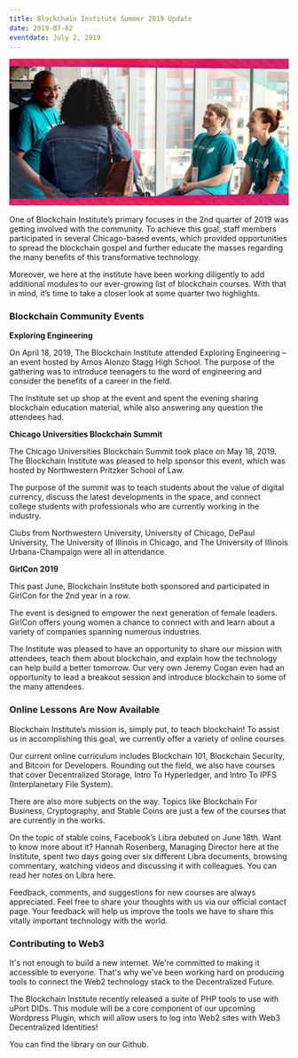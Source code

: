 ```yaml
---
title: Blockchain Institute Summer 2019 Update
date: 2019-07-02
eventdate: July 2, 2019
---
```

<img src="/assets/img/girlcon_summer2019_newsletter.jpg">

<p>One of Blockchain Institute’s primary focuses in the 2nd quarter of 2019 was getting involved with the community. To achieve this goal, staff members participated in several Chicago-based events, which provided opportunities to spread the blockchain gospel and further educate the masses regarding the many benefits of this transformative technology.</p>

<p>Moreover, we here at the institute have been working diligently to add additional modules to our ever-growing list of blockchain courses. With that in mind, it’s time to take a closer look at some quarter two highlights.</p>

<h3>Blockchain Community Events</h3>

<b>Exploring Engineering</b>
<p>On April 18, 2019, The Blockchain Institute attended Exploring Engineering – an event hosted by Amos Alonzo Stagg High School. The purpose of the gathering was to introduce teenagers to the word of engineering and consider the benefits of a career in the field.</p>

<p>The Institute set up shop at the event and spent the evening sharing blockchain education material, while also answering any question the attendees had.</p>

<b>Chicago Universities Blockchain Summit</b>
<p>The Chicago Universities Blockchain Summit took place on May 18, 2019. The Blockchain Institute was pleased to help sponsor this event, which was hosted by Northwestern Pritzker School of Law.</p>

<p>The purpose of the summit was to teach students about the value of digital currency, discuss the latest developments in the space, and connect college students with professionals who are currently working in the industry.</p>

<p>Clubs from Northwestern University, University of Chicago, DePaul University, The University of Illinois in Chicago, and The University of Illinois Urbana-Champaign were all in attendance.</p>

<b>GirlCon 2019</b>
<p>This past June, Blockchain Institute both sponsored and participated in GirlCon for the 2nd year in a row.</p>

<p>The event is designed to empower the next generation of female leaders.  GirlCon offers young women a chance to connect with and learn about a variety of companies spanning numerous industries.</p>

<p>The Institute was pleased to have an opportunity to share our mission with attendees, teach them about blockchain, and explain how the technology can help build a better tomorrow. Our very own Jeremy Cogan even had an opportunity to lead a breakout session and introduce blockchain to some of the many attendees.</p> 

<h3>Online Lessons Are Now Available</h3>
<p>Blockchain Institute’s mission is, simply put, to teach blockchain!  To assist us in accomplishing this goal, we currently offer a variety of online courses.<p>

<p>Our current online curriculum includes  Blockchain 101, Blockchain Security, and Bitcoin for Developers.  Rounding out the field, we also have courses that cover Decentralized Storage, Intro To Hyperledger, and Intro To IPFS (Interplanetary File System).</p>

<p>There are also more subjects on the way. Topics like Blockchain For Business, Cryptography, and Stable Coins are just a few of the courses that are currently in the works.</p>

<p>On the topic of stable coins, Facebook’s Libra debuted on June 18th. Want to know more about it? Hannah Rosenberg, Managing Director here at the Institute, spent two days going over six different Libra documents, browsing commentary, watching videos and discussing it with colleagues. You can read her notes on Libra here.</p>

<p>Feedback, comments, and suggestions for new courses are always appreciated. Feel free to share your thoughts with us via our official contact page. Your feedback will help us improve the tools we have to share this vitally important technology with the world.</p>

<h3>Contributing to Web3</h3>
<p>It's not enough to build a new internet. We're committed to making it accessible to everyone. That's why we've been working hard on producing tools to connect the Web2 technology stack to the Decentralized Future.</p>

<p>The Blockchain Institute recently released a suite of PHP tools to use with uPort DIDs. This module will be a core component of our upcoming Wordpress Plugin, which will allow users to log into Web2 sites with Web3 Decentralized Identities!</p>

<p>You can find the library on our Github.</p> 

